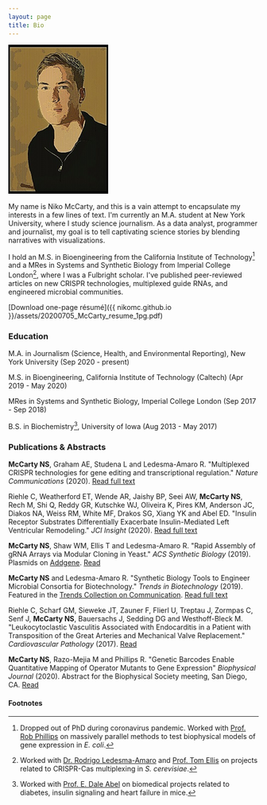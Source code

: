 ```yaml
---
layout: page
title: Bio
---
```


![Portrait of the Author as a Younger Man](/assets/images/pages/niko_filter.jpg)

My name is Niko McCarty, and this is a vain attempt to encapsulate my interests in a few lines of text. I'm currently an M.A. student at New York University, where I study science journalism. As a data analyst, programmer and journalist, my goal is to tell captivating science stories by blending narratives with visualizations. 

I hold an M.S. in Bioengineering from the California Institute of Technology[^1] and a MRes in Systems and Synthetic Biology from Imperial College London[^2], where I was a Fulbright scholar. I've published peer-reviewed articles on new CRISPR technologies, multiplexed guide RNAs, and engineered microbial communities.

[Download one-page résumé]({{ nikomc.github.io }}/assets/20200705_McCarty_resume_1pg.pdf)

### Education

M.A. in Journalism (Science, Health, and Environmental Reporting), New York University (Sep 2020 - present)

M.S. in Bioengineering, California Institute of Technology (Caltech) (Apr 2019 - May 2020)

MRes in Systems and Synthetic Biology, Imperial College London (Sep 2017 - Sep 2018)

B.S. in Biochemistry[^3], University of Iowa (Aug 2013 - May 2017)

### Publications & Abstracts

**McCarty NS**, Graham AE, Studena L and Ledesma-Amaro R. "Multiplexed CRISPR technologies for gene editing and transcriptional regulation." _Nature Communications_ (2020). [Read full text](https://www.nature.com/articles/s41467-020-15053-x)

Riehle C, Weatherford ET, Wende AR, Jaishy BP, Seei AW, **McCarty NS**, Rech M, Shi Q, Reddy GR, Kutschke WJ, Oliveira K, Pires KM, Anderson JC, Diakos NA, Weiss RM, White MF, Drakos SG, Xiang YK and Abel ED. "Insulin Receptor Substrates Differentially Exacerbate Insulin-Mediated Left Ventricular Remodeling." _JCI Insight_ (2020). [Read full text](https://insight.jci.org/articles/view/134920)
    
**McCarty NS**, Shaw WM, Ellis T and Ledesma-Amaro R. "Rapid Assembly of gRNA Arrays via Modular Cloning in Yeast." _ACS Synthetic Biology_ (2019). Plasmids on [Addgene](https://www.addgene.org/browse/article/28203286/). [Read](https://pubs.acs.org/doi/10.1021/acssynbio.9b00041)

**McCarty NS** and Ledesma-Amaro R. "Synthetic Biology Tools to Engineer Microbial Consortia for Biotechnology." _Trends in Biotechnology_ (2019). Featured in the [Trends Collection on Communication](https://www.sciencedirect.com/journal/trends-in-cognitive-sciences/special-issue/103FC986131). [Read full text](https://www.cell.com/trends/biotechnology/fulltext/S0167-7799(18)30312-3)

Riehle C, Scharf GM, Sieweke JT, Zauner F, Flierl U, Treptau J, Zormpas C, Senf J, **McCarty NS**, Bauersachs J, Sedding DG and Westhoff-Bleck M. "Leukocytoclastic Vasculitis Associated with Endocarditis in a Patient with Transposition of the Great Arteries and Mechanical Valve Replacement." _Cardiovascular Pathology_ (2017). [Read](https://europepmc.org/article/med/28171828)

**McCarty NS**, Razo-Mejia M and Phillips R. "Genetic Barcodes Enable Quantitative Mapping of Operator Mutants to Gene Expression" _Biophysical Journal_ (2020). Abstract for the Biophysical Society meeting, San Diego, CA. [Read](https://www.cell.com/biophysj/fulltext/S0006-3495(19)34231-6)


#### Footnotes

[^1]: Dropped out of PhD during coronavirus pandemic. Worked with [Prof. Rob Phillips](http://www.rpgroup.caltech.edu/) on massively parallel methods to test biophysical models of gene expression in _E. coli_.
[^2]: Worked with [Dr. Rodrigo Ledesma-Amaro](https://www.imperial.ac.uk/people/r.ledesma-amaro) and [Prof. Tom Ellis](https://www.tomellislab.com/) on projects related to CRISPR-Cas multiplexing in _S. cerevisiae_.
[^3]: Worked with [Prof. E. Dale Abel](https://abel.lab.uiowa.edu/) on biomedical projects related to diabetes, insulin signaling and heart failure in mice.